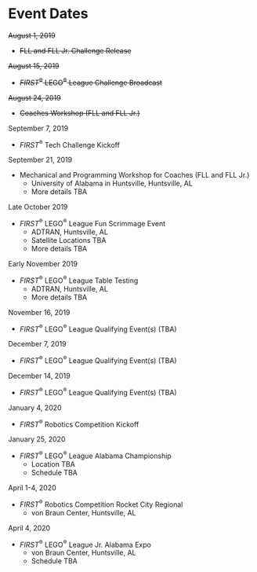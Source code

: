 # Event Dates

~~August 1, 2019~~
- ~~FLL and FLL Jr. Challenge Release~~

~~August 15, 2019~~
- ~~*FIRST*<sup>&reg;</sup> LEGO<sup>&reg;</sup> League Challenge Broadcast~~

~~August 24, 2019~~
- ~~Coaches Workshop (FLL and FLL Jr.)~~
    
September 7, 2019
- *FIRST*<sup>&reg;</sup> Tech Challenge Kickoff

September 21, 2019
- Mechanical and Programming Workshop for Coaches (FLL and FLL Jr.)
  - University of Alabama in Huntsville, Huntsville, AL
  - More details TBA

Late October 2019
- *FIRST*<sup>&reg;</sup> LEGO<sup>&reg;</sup> League Fun Scrimmage Event
  - ADTRAN, Huntsville, AL
  - Satellite Locations TBA
  - More details TBA

Early November 2019
- *FIRST*<sup>&reg;</sup> LEGO<sup>&reg;</sup> League Table Testing
  - ADTRAN, Huntsville, AL
  - More details TBA

November 16, 2019
- *FIRST*<sup>&reg;</sup> LEGO<sup>&reg;</sup> League Qualifying Event(s) (TBA)

December 7, 2019
- *FIRST*<sup>&reg;</sup> LEGO<sup>&reg;</sup> League Qualifying Event(s) (TBA)

December 14, 2019
- *FIRST*<sup>&reg;</sup> LEGO<sup>&reg;</sup> League Qualifying Event(s) (TBA)

January 4, 2020
- *FIRST*<sup>&reg;</sup> Robotics Competition Kickoff

January 25, 2020
- *FIRST*<sup>&reg;</sup> LEGO<sup>&reg;</sup> League Alabama Championship
  - Location TBA
  - Schedule TBA
    
April 1-4, 2020
- *FIRST*<sup>&reg;</sup> Robotics Competition Rocket City Regional
  - von Braun Center, Huntsville, AL

April 4, 2020
- *FIRST*<sup>&reg;</sup> LEGO<sup>&reg;</sup> League Jr. Alabama Expo
  - von Braun Center, Huntsville, AL
  - Schedule TBA

